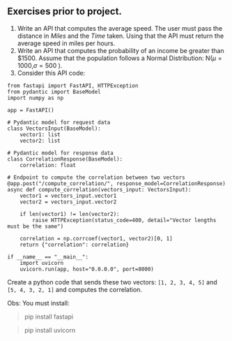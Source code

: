 ## Exercises prior to project.

1. Write an API that computes the average speed. The user must pass the distance in *Miles* and the *Time* taken. Using that the API must return the average speed in miles per hours.
2. Write an API that computes the probability of an income be greater than \$1500. Assume that the population follows a Normal Distribution: N($\mu=1000$,$\sigma=500$ ).
3. Consider this API code:
```
from fastapi import FastAPI, HTTPException
from pydantic import BaseModel
import numpy as np

app = FastAPI()

# Pydantic model for request data
class VectorsInput(BaseModel):
    vector1: list
    vector2: list

# Pydantic model for response data
class CorrelationResponse(BaseModel):
    correlation: float

# Endpoint to compute the correlation between two vectors
@app.post("/compute_correlation/", response_model=CorrelationResponse)
async def compute_correlation(vectors_input: VectorsInput):
    vector1 = vectors_input.vector1
    vector2 = vectors_input.vector2

    if len(vector1) != len(vector2):
        raise HTTPException(status_code=400, detail="Vector lengths must be the same")

    correlation = np.corrcoef(vector1, vector2)[0, 1]
    return {"correlation": correlation}

if __name__ == "__main__":
    import uvicorn
    uvicorn.run(app, host="0.0.0.0", port=8000)

```
Create a python code that sends these two vectors: `[1, 2, 3, 4, 5]` and `[5, 4, 3, 2, 1]` and computes the correlation.

Obs: You must install:
> pip install fastapi

> pip install uvicorn
